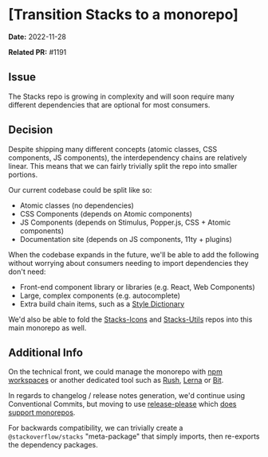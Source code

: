 # [Transition Stacks to a monorepo]

**Date:** 2022-11-28

**Related PR:** #1191

## Issue

The Stacks repo is growing in complexity and will soon require many different dependencies that are optional for most consumers.

## Decision

Despite shipping many different concepts (atomic classes, CSS components, JS components), the interdependency chains are relatively linear. This means that we can fairly trivially split the repo into smaller portions.

Our current codebase could be split like so:
- Atomic classes (no dependencies)
- CSS Components (depends on Atomic components)
- JS Components (depends on Stimulus, Popper.js, CSS + Atomic components)
- Documentation site (depends on JS components, 11ty + plugins)

When the codebase expands in the future, we'll be able to add the following without worrying about consumers needing to import dependencies they don't need:
- Front-end component library or libraries (e.g. React, Web Components)
- Large, complex components (e.g. autocomplete)
- Extra build chain items, such as a [Style Dictionary](https://amzn.github.io/style-dictionary/)

We'd also be able to fold the [Stacks-Icons](https://github.com/StackExchange/Stacks-Icons) and [Stacks-Utils](https://github.com/StackExchange/Stacks-Utils) repos into this main monorepo as well.

## Additional Info

On the technical front, we could manage the monorepo with [npm workspaces](https://docs.npmjs.com/cli/v9/using-npm/workspaces?v=true) or another dedicated tool such as [Rush](https://rushjs.io/pages/intro/welcome/), [Lerna](https://lerna.js.org/) or [Bit](https://bit.dev/).

In regards to changelog / release notes generation, we'd continue using Conventional Commits, but moving to use [release-please](https://github.com/googleapis/release-please) which [does support monorepos](https://github.com/googleapis/release-please/blob/main/docs/manifest-releaser.md).

For backwards compatibility, we can trivially create a `@stackoverflow/stacks` "meta-package" that simply imports, then re-exports the dependency packages.